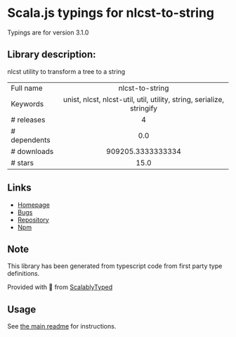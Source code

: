 
# Scala.js typings for nlcst-to-string

Typings are for version 3.1.0

## Library description:
nlcst utility to transform a tree to a string

|                    |                 |
| ------------------ | :-------------: |
| Full name          | nlcst-to-string |
| Keywords           | unist, nlcst, nlcst-util, util, utility, string, serialize, stringify |
| # releases         | 4 |
| # dependents       | 0.0 |
| # downloads        | 909205.3333333334 |
| # stars            | 15.0 |

## Links
- [Homepage](https://github.com/syntax-tree/nlcst-to-string#readme)
- [Bugs](https://github.com/syntax-tree/nlcst-to-string/issues)
- [Repository](https://github.com/syntax-tree/nlcst-to-string)
- [Npm](https://www.npmjs.com/package/nlcst-to-string)
    


## Note
This library has been generated from typescript code from first party type definitions.

Provided with :purple_heart: from [ScalablyTyped](https://github.com/oyvindberg/ScalablyTyped)

## Usage
See [the main readme](../../readme.md) for instructions.



